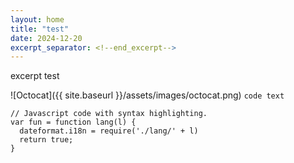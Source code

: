 ```yaml
---
layout: home
title: "test"
date: 2024-12-20
excerpt_separator: <!--end_excerpt-->
---
```

excerpt test
<!--end_excerpt-->
![Octocat]({{ site.baseurl }}/assets/images/octocat.png)
`code text`
```
// Javascript code with syntax highlighting.
var fun = function lang(l) {
  dateformat.i18n = require('./lang/' + l)
  return true;
}
```
